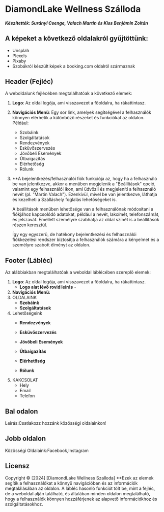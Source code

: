 # DiamondLake Wellness Szálloda
##### Készítették: Surányi Csenge, Valach Martin és Kiss Benjámin Zoltán

## A képeket a következő oldalakról gyűjtöttünk: 
- Unsplah
- Plexels
- Pixaby
- Szobákról készült képek a booking.com oldalról származnak

## Header (Fejléc)

A weboldalunk fejlécében megtalálhatóak a következő elemek:

1. **Logo**: Az oldal logója, ami visszavezet a főoldalra, ha rákattintasz.
2. **Navigációs Menü**: Egy sor link, amelyek segítségével a felhasználók könnyen elérhetik a különböző részeket és funkciókat az oldalon. Például:

   - Szobáink
   - Szolgáltatások
   - Rendezvények
   - Esküvőszervezés
   - Jövőbeli Események
   - Útbaigazítás
   - Elérhetőség
   - Rólunk
     
4. **A bejelentkezés/felhasználói fiók funkciója az, hogy ha a felhasználó be van jelentkezve, akkor a menüben megjelenik a "Beállítások" opció, valamint egy felhasználói ikon, ami üdvözli és megjeleníti a 
     felhasználó nevét (pl. "Martin Valach"). Ezenkívül, mivel be van jelentkezve, láthatja és kezelheti a Szálláshely foglalás lehetőségeket is.

     A beállítások menüben lehetősége van a felhasználónak módosítani a fiókjához kapcsolódó adatokat, például a nevét, lakcímét, telefonszámát, és jelszavát. Emellett személyre szabhatja az oldal színét is a 
     beállítások részen keresztül.

     Így egy egyszerű, de hatékony bejelentkezési és felhasználói fiókkezelési rendszer biztosítja a felhasználók számára a kényelmet és a személyre szabott élményt az oldalon.

## Footer (Lábléc)
Az alábbiakban megtalálhatóak a weboldal láblécében szereplő elemek:
1. **Logo**: Az oldal logója, ami visszavezet a főoldalra, ha rákattintasz.
   - **Logo alat lévő rovid leirás** -
3. **Navigációs Menü:**
4. OLDALAINK
   - **Szobáink**
   - **Szolgáltatások**
5. Lehetőségeink
   - **Rendezvények**
     
   - **Esküvőszervezés**
   - **Jövőbeli Események**
     
   - **Útbaigazítás**
     
   - **Elérhetőség**
   - **Rólunk**
6. KAKCSOLAT
   - Hely
   - Email
   - Telefon
## Bal odalon
   Leirás:Csatlakozz hozzánk közösségi oldalainkon!
## Jobb oldalon
   Közösségi Oldalaink:Facebook,Instagram
## Licensz
Copyright © [2024] [DiamondLake Wellness Szalloda]
**Ezek az elemek segítik a felhasználókat a könnyű navigációban és az információk megtalálásában az oldalon. A lábléc hasonló funkciót tölt be, mint a fejléc, de a weboldal alján található, és általában minden oldalon megtalálható, hogy a felhasználók könnyen hozzáférjenek az alapvető információkhoz és szolgáltatásokhoz.


